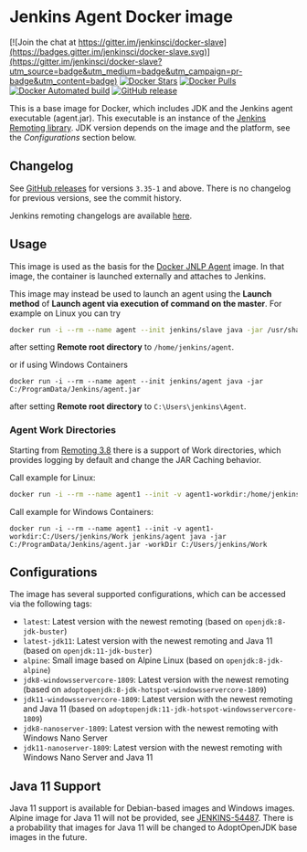 Jenkins Agent Docker image
===

[![Join the chat at https://gitter.im/jenkinsci/docker-slave](https://badges.gitter.im/jenkinsci/docker-slave.svg)](https://gitter.im/jenkinsci/docker-slave?utm_source=badge&utm_medium=badge&utm_campaign=pr-badge&utm_content=badge)
[![Docker Stars](https://img.shields.io/docker/stars/jenkins/slave.svg)](https://hub.docker.com/r/jenkins/slave/)
[![Docker Pulls](https://img.shields.io/docker/pulls/jenkins/slave.svg)](https://hub.docker.com/r/jenkins/slave/)
[![Docker Automated build](https://img.shields.io/docker/automated/jenkins/slave.svg)](https://hub.docker.com/r/jenkins/slave/)
[![GitHub release](https://img.shields.io/github/release/jenkinsci/docker-slave.svg?label=changelog)](https://github.com/jenkinsci/docker-slave/releases/latest)

This is a base image for Docker, which includes JDK and the Jenkins agent executable (agent.jar).
This executable is an instance of the [Jenkins Remoting library](https://github.com/jenkinsci/remoting).
JDK version depends on the image and the platform, see the _Configurations_ section below.

## Changelog

See [GitHub releases](https://github.com/jenkinsci/docker-slave/releases) for versions `3.35-1` and above.
There is no changelog for previous versions, see the commit history.

Jenkins remoting changelogs are available [here](https://github.com/jenkinsci/remoting/releases).

## Usage

This image is used as the basis for the [Docker JNLP Agent](https://github.com/jenkinsci/docker-jnlp-slave/) image.
In that image, the container is launched externally and attaches to Jenkins.

This image may instead be used to launch an agent using the **Launch method** of **Launch agent via execution of command on the master**. For example on Linux you can try

```sh
docker run -i --rm --name agent --init jenkins/slave java -jar /usr/share/jenkins/agent.jar
```

after setting **Remote root directory** to `/home/jenkins/agent`.

or if using Windows Containers

```
docker run -i --rm --name agent --init jenkins/agent java -jar C:/ProgramData/Jenkins/agent.jar
```

after setting **Remote root directory** to `C:\Users\jenkins\Agent`.


### Agent Work Directories

Starting from [Remoting 3.8](https://github.com/jenkinsci/remoting/blob/master/CHANGELOG.md#38) there is a support of Work directories, 
which provides logging by default and change the JAR Caching behavior.

Call example for Linux:

```sh
docker run -i --rm --name agent1 --init -v agent1-workdir:/home/jenkins/agent jenkins/slave java -jar /usr/share/jenkins/agent.jar -workDir /home/jenkins/agent
```

Call example for Windows Containers:

```
docker run -i --rm --name agent1 --init -v agent1-workdir:C:/Users/jenkins/Work jenkins/agent java -jar C:/ProgramData/Jenkins/agent.jar -workDir C:/Users/jenkins/Work
```

## Configurations

The image has several supported configurations, which can be accessed via the following tags:

* `latest`: Latest version with the newest remoting (based on `openjdk:8-jdk-buster`)
* `latest-jdk11`: Latest version with the newest remoting and Java 11 (based on `openjdk:11-jdk-buster`)
* `alpine`: Small image based on Alpine Linux (based on `openjdk:8-jdk-alpine`)
* `jdk8-windowsservercore-1809`: Latest version with the newest remoting (based on `adoptopenjdk:8-jdk-hotspot-windowsservercore-1809`)
* `jdk11-windowsservercore-1809`: Latest version with the newest remoting and Java 11 (based on `adoptopenjdk:11-jdk-hotspot-windowsservercore-1809`)
* `jdk8-nanoserver-1809`: Latest version with the newest remoting with Windows Nano Server
* `jdk11-nanoserver-1809`: Latest version with the newest remoting with Windows Nano Server and Java 11

## Java 11 Support

Java 11 support is available for Debian-based images and Windows images.
Alpine image for Java 11 will not be provided, see [JENKINS-54487](https://issues.jenkins-ci.org/browse/JENKINS-54487).
There is a probability that images for Java 11 will be changed to AdoptOpenJDK base images in the future.
